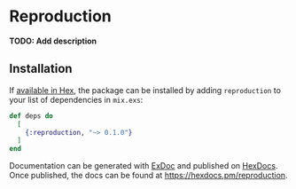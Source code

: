 # Reproduction

**TODO: Add description**

## Installation

If [available in Hex](https://hex.pm/docs/publish), the package can be installed
by adding `reproduction` to your list of dependencies in `mix.exs`:

```elixir
def deps do
  [
    {:reproduction, "~> 0.1.0"}
  ]
end
```

Documentation can be generated with [ExDoc](https://github.com/elixir-lang/ex_doc)
and published on [HexDocs](https://hexdocs.pm). Once published, the docs can
be found at <https://hexdocs.pm/reproduction>.

